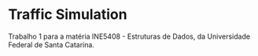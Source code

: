 # Traffic Simulation
Trabalho 1 para a matéria INE5408 - Estruturas de Dados, da Universidade Federal de Santa Catarina.
